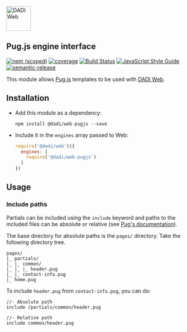 <img src="https://dadi.tech/assets/products/dadi-web-full.png" alt="DADI Web" height="65"/>

## Pug.js engine interface

[![npm (scoped)](https://img.shields.io/npm/v/@dadi/web-pugjs.svg?maxAge=10800&style=flat-square)](https://www.npmjs.com/package/@dadi/web-pugjs)
[![coverage](https://img.shields.io/badge/coverage-85%25-yellow.svg?style=flat?style=flat-square)](https://github.com/dadi/web-pugjs)
[![Build Status](https://travis-ci.org/dadi/web-pugjs.svg?branch=master)](https://travis-ci.org/dadi/web-pugjs)
[![JavaScript Style Guide](https://img.shields.io/badge/code%20style-standard-brightgreen.svg?style=flat-square)](http://standardjs.com/)
[![semantic-release](https://img.shields.io/badge/%20%20%F0%9F%93%A6%F0%9F%9A%80-semantic--release-e10079.svg?style=flat-square)](https://github.com/semantic-release/semantic-release)

This module allows [Pug.js](https://pugjs.org) templates to be used with [DADI Web](https://github.com/dadi/web).

## Installation

- Add this module as a dependency:

   ```
   npm install @dadi/web-pugjs --save
   ```

- Include it in the `engines` array passed to Web:

   ```js
   require('@dadi/web')({
     engines: [
       require('@dadi/web-pugjs')
     ]
   })
   ```

## Usage

### Include paths

Partials can be included using the `include` keyword and paths to the included files can be absolute or relative (see [Pug's documentation](https://pugjs.org/language/includes.html)).

The base directory for absolute paths is the `pages/` directory. Take the following directory tree.

```
pages/
|_ partials/
|_ |_ common/
|_ |_ |_ header.pug
|_ |_ contact-info.pug
|_ home.pug
```

To include `header.pug` from `contact-info.pug`, you can do:

```pug
//- Absolute path
include /partials/common/header.pug

//- Relative path
include common/header.pug
```
